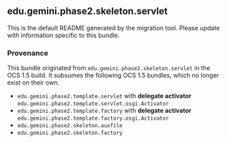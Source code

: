 
## edu.gemini.phase2.skeleton.servlet

This is the default README generated by the migration tool. Please update with information specific to this bundle.

### Provenance

This bundle originated from `edu.gemini.phase2.skeleton.servlet` in the OCS 1.5 build. It subsumes the following OCS 1.5 bundles, which no longer exist on their own.
 
- `edu.gemini.phase2.template.servlet` with **delegate activator** `edu.gemini.phase2.template.servlet.osgi.Activator`
- `edu.gemini.phase2.template.factory` with **delegate activator** `edu.gemini.phase2.template.factory.osgi.Activator`
- `edu.gemini.phase2.skeleton.auxfile`
- `edu.gemini.phase2.skeleton.factory`
